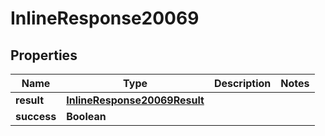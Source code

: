 # InlineResponse20069

## Properties
Name | Type | Description | Notes
------------ | ------------- | ------------- | -------------
**result** | [**InlineResponse20069Result**](InlineResponse20069Result.md) |  | 
**success** | **Boolean** |  | 
